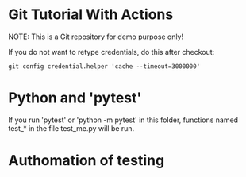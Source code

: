 # Git Tutorial With Actions

NOTE: This is a Git repository for demo purpose only!


If you do not want to retype credentials, do this after checkout:

	git config credential.helper 'cache --timeout=3000000'
	
	
#  Python and 'pytest'

If you run 'pytest' or 'python -m pytest' in this folder, functions named test_* in the file test_me.py
will be run.


#  Authomation of testing


	
